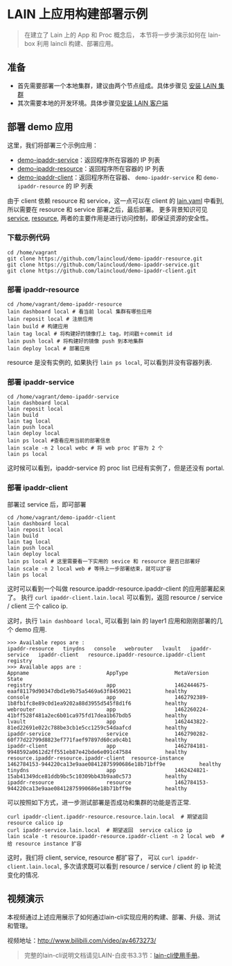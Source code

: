 # LAIN 上应用构建部署示例

>在建立了 Lain 上的 App 和 Proc 概念后，
本节将一步步演示如何在 lain-box 利用 laincli 构建、部署应用。

## 准备

- 首先需要部署一个本地集群，建议由两个节点组成。具体步骤见 [安装 LAIN 集群](../install/cluster.html)
- 其次需要本地的开发环境。具体步骤见[安装 LAIN 客户端](../install/lain-client.html)

## 部署 demo 应用

这里，我们将部署三个示例应用：
- [demo-ipaddr-service](https://github.com/laincloud/demo-ipaddr-service)：返回程序所在容器的 IP 列表
- [demo-ipaddr-resource](https://github.com/laincloud/demo-ipaddr-resource)：返回程序所在容器的 IP 列表
- [demo-ipaddr-client](https://github.com/laincloud/demo-ipaddr-client)：返回程序所在容器、
  `demo-ipaddr-service` 和 `demo-ipaddr-resource` 的 IP 列表

由于 client 依赖 resource 和 service，这一点可以在 client 的
[lain.yaml](https://github.com/laincloud/demo-ipaddr-client/blob/master/lain.yaml) 中看到,
所以需要在 resource 和 service 部署之后，最后部署。
更多背景知识可见 [service](../usermanual/service.html), [resource](../usermanual/resource.html), 
两者的主要作用是进行访问控制，即保证资源的安全性。

### 下载示例代码

```
cd /home/vagrant
git clone https://github.com/laincloud/demo-ipaddr-resource.git
git clone https://github.com/laincloud/demo-ipaddr-service.git
git clone https://github.com/laincloud/demo-ipaddr-client.git
```

### 部署 ipaddr-resource

```
cd /home/vagrant/demo-ipaddr-resource
lain dashboard local # 看当前 local 集群有哪些应用
lain reposit local # 注册应用
lain build # 构建应用
lain tag local # 将构建好的镜像打上 tag，时间戳＋commit id
lain push local # 将构建好的镜像 push 到本地集群
lain deploy local # 部署应用
```

resource 是没有实例的, 如果执行 `lain ps local`, 可以看到并没有容器列表.

### 部署 ipaddr-service

```
cd /home/vagrant/demo-ipaddr-service
lain dashboard local
lain reposit local
lain build
lain tag local
lain push local
lain deploy local
lain ps local #查看应用当前的部署信息
lain scale -n 2 local webc # 将 web proc 扩容为 2 个
lain ps local
```

这时候可以看到，ipaddr-service 的 proc list 已经有实例了，但是还没有 portal.

### 部署 ipaddr-client

部署过 service 后，即可部署

```
cd /home/vagrant/demo-ipaddr-client
lain dashboard local
lain reposit local
lain build
lain tag local
lain push local
lain deploy local
lain ps local # 这里需要看一下实用的 sevice 和 resource 是否已部署好
lain scale -n 2 local web # 等待上一步部署结束，就可以扩容
lain ps local
```

这时可以看到一个叫做 resource.ipaddr-resource.ipaddr-client 的应用部署起来了。
执行 `curl ipaddr-client.lain.local` 可以看到，返回 resource / service / client 三个 calico ip.

这时，执行 `lain dashboard local`, 可以看到 lain 的 layer1 应用和刚刚部署的几个 demo 应用.

```
>>> Available repos are :
ipaddr-resource   tinydns   console   webrouter   lvault   ipaddr-service   ipaddr-client   resource.ipaddr-resource.ipaddr-client   registry
>>> Available apps are :
Appname                         AppType               MetaVersion                                                   State
registry                        app                   1462444675-eaaf81179d90347dbd1e9b75a5469a63f8459021           healthy
console                         app                   1462792389-1b8fb1fc8e89c0d1ea9202a88d3955d545f8d1f6           healthy
webrouter                       app                   1462260224-41bff528f481a2ec6b01ca975fd17dea1b67bdb5           healthy
lvault                          app                   1462443822-81ed22691e022c788be3cb1e5cc1259c54daafcd           healthy
ipaddr-service                  service               1462790282-60f77d22799d8823ef771faef97897d60ca9c4b1           healthy
ipaddr-client                   app                   1462784181-9948592a0612d2ff551eb87e42bde6e091c47584           healthy
resource.ipaddr-resource.ipaddr-client  resource-instance     1462784153-944220ca13e9aae08412875990686e18b71bff9e           healthy
tinydns                         app                   1462424821-15ab41349dce81ddb9bc5c10309bb43b9aa0c573           healthy
ipaddr-resource                 resource              1462784153-944220ca13e9aae08412875990686e18b71bff9e           healthy
```

可以按照如下方式，进一步测试部署是否成功和集群的功能是否正常.

```
curl ipaddr-client.ipaddr-resource.resource.lain.local  # 期望返回 resource calico ip
curl ipaddr-service.lain.local  # 期望返回  service calico ip
lain scale -t resource.ipaddr-resource.ipaddr-client -n 2 local web  # 给 resource instance 扩容
```

这时，我们将 client, service, resource 都扩容了，
可以 `curl ipaddr-client.lain.local`, 多次请求既可以看到 resource / service / client 的 ip 轮流变化的情况.

## 视频演示

本视频通过上述应用展示了如何通过lain-cli实现应用的构建、部署、升级、测试和管理。

视频地址：http://www.bilibili.com/video/av4673273/

> 完整的lain-cli说明文档请见LAIN-白皮书3.3节：[lain-cli使用手册](../usermanual/sdkandcli.html)。

